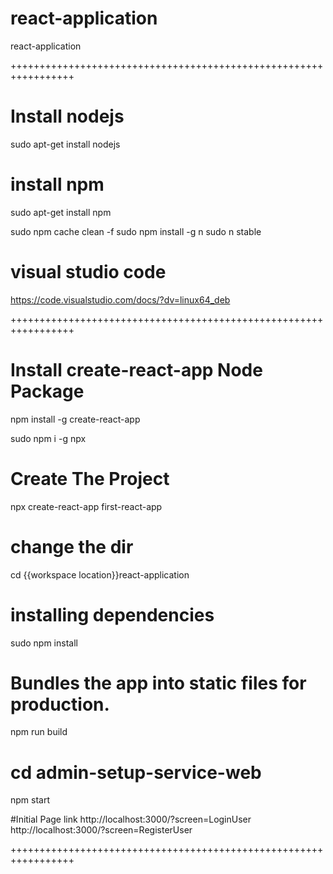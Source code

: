 # react-application
react-application

+++++++++++++++++++++++++++++++++++++++++++++++++++++++++++++++++
# Install nodejs
sudo apt-get install nodejs

# install npm
sudo apt-get install npm

sudo npm cache clean -f
sudo npm install -g n
sudo n stable

# visual studio code
https://code.visualstudio.com/docs/?dv=linux64_deb


+++++++++++++++++++++++++++++++++++++++++++++++++++++++++++++++++

# Install create-react-app Node Package
npm install -g create-react-app

sudo npm i -g npx
# Create The Project
npx create-react-app first-react-app

# change the dir
cd {{workspace location}}react-application
 
# installing dependencies
sudo npm install 

# Bundles the app into static files for production.
npm run build

# cd admin-setup-service-web
npm start

#Initial Page link
http://localhost:3000/?screen=LoginUser
http://localhost:3000/?screen=RegisterUser

+++++++++++++++++++++++++++++++++++++++++++++++++++++++++++++++++

